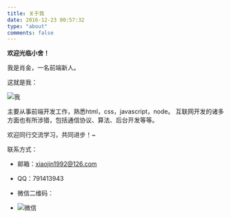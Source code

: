```yaml
---
title: 关于我
date: 2016-12-23 00:57:32
type: "about"
comments: false
---
```


**欢迎光临小舍！**

我是肖金，一名前端新人。

这就是我：

![我](http://oiml7svqr.bkt.clouddn.com/P70120-124627.jpg)

主要从事前端开发工作，熟悉html，css，javascript，node。
互联网开发的诸多方面也有所涉猎，包括通信协议、算法、后台开发等等。

欢迎同行交流学习，共同进步！~

联系方式：
* 邮箱：xiaojin1992@126.com
* QQ：791413943
* 微信二维码：

* ![微信](http://oiml7svqr.bkt.clouddn.com/mmqrcode1484935473773.png)
